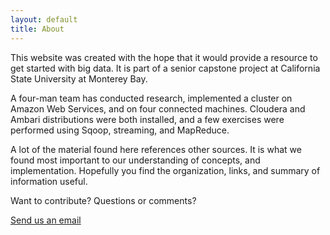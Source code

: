 ```yaml
---
layout: default
title: About
---
```


This website was created with the hope that it would provide a resource to get started with big data.  It is part of a senior capstone project at California State University at Monterey Bay.
  
A four-man team has conducted research, implemented a cluster on Amazon Web Services, and on four connected machines.  Cloudera and Ambari distributions were both installed, and a few exercises were performed using Sqoop, streaming, and MapReduce.

A lot of the material found here references other sources.  It is what we found most important to our understanding of concepts, and implementation.  Hopefully you find the organization, links, and summary of information useful. 

Want to contribute?  Questions or comments?

<a href="mailto:csumbbigdata@gmail.com">Send us an email</a>